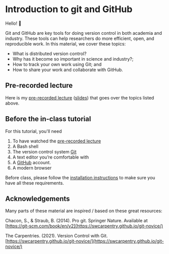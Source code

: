 # Introduction to git and GitHub

Hello! 👋 

Git and GitHub are key tools for doing version control in both academia and industry. These tools can help researchers do more efficient, open, and reproducible work. In this material, we cover these topics:

* What is distributed version control?
* Why has it become so important in science and industry?;
* How to track your own work using Git; and
* How to share your work and collaborate with GitHub.


## Pre-recorded lecture
Here is my [pre-recorded lecture](https://youtu.be/b0ETTTKfu2Y) ([slides](https://github.com/koudyk/intro_git_github/blob/main/pre-recorded_lecture_slides.pdf)) that goes over the topics listed above.


## Before the in-class tutorial
For this tutorial, you'll need

1. To have watched the [pre-recorded lecture](https://www.youtube.com/watch?v=ZE1jn8Rh0O8)
2. A Bash shell
3. The version control system [Git](https://git-scm.com/)
4. A text editor you’re comfortable with 
5. A [GitHub](https://github.com/) account.
6. A modern browser

Before class, please follow the [installation instructions](https://github.com/koudyk/intro_git_github/blob/main/installation_instructions.md) to make sure you have all these requirements.





## Acknowledgements
Many parts of these material are inspired / based on these great resources:

Chacon, S., & Straub, B. (2014). Pro git. Springer Nature. Available at [https://git-scm.com/book/en/v2](https://swcarpentry.github.io/git-novice/)

The Carpentries. (2021). Version Control with Git. [https://swcarpentry.github.io/git-novice/](https://swcarpentry.github.io/git-novice/)